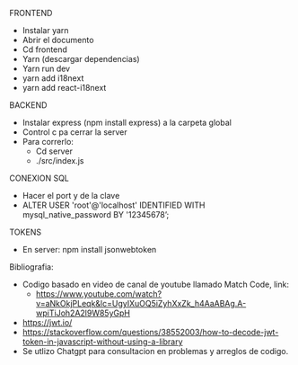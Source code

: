 FRONTEND
- Instalar yarn
- Abrir el documento
- Cd frontend
- Yarn (descargar dependencias)
- Yarn run dev
- yarn add i18next
- yarn add react-i18next


BACKEND 
- Instalar express (npm install express) a la carpeta global
- Control c pa cerrar la server
- Para correrlo:
  - Cd server
  - ./src/index.js


CONEXION SQL
- Hacer el port y de la clave
- ALTER USER 'root'@'localhost' IDENTIFIED WITH mysql_native_password BY '12345678’;

TOKENS
- En server: npm install jsonwebtoken

Bibliografia:
- Codigo basado en video de canal de youtube llamado Match Code, link:
  - https://www.youtube.com/watch?v=aNkOkjPLeqk&lc=UgyIXuOQ5iZyhXxZk_h4AaABAg.A-wpiTiJoh2A2l9W85yGpH
- https://jwt.io/
- https://stackoverflow.com/questions/38552003/how-to-decode-jwt-token-in-javascript-without-using-a-library
- Se utlizo Chatgpt para consultacion en problemas y arreglos de codigo.

  

